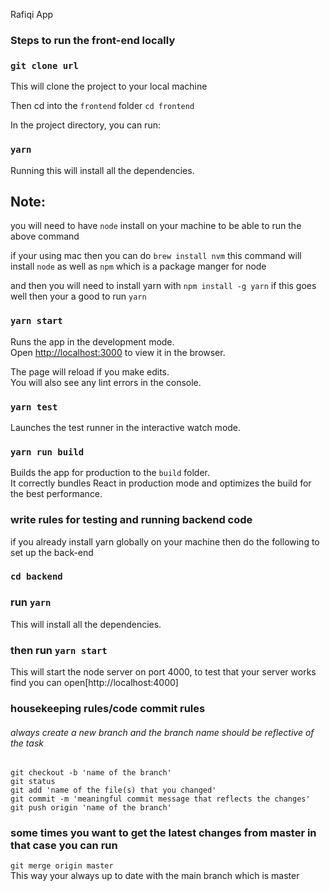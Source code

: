 Rafiqi App

### Steps to run the front-end locally

### `git clone url`

This will clone the project to your local machine

Then cd into the `frontend` folder `cd frontend`

In the project directory, you can run:

### `yarn`

Running this will install all the dependencies.<br>

## Note:

you will need to have `node` install on your machine to be able to run the above command <br>

if your using mac then you can do `brew install nvm` this command will install `node` as well as `npm` which is a package manger for node <br>

and then you will need to install yarn with `npm install -g yarn` if this goes well then your a good to run `yarn` <br>

### `yarn start`

Runs the app in the development mode.<br>
Open [http://localhost:3000](http://localhost:3000) to view it in the browser.

The page will reload if you make edits.<br>
You will also see any lint errors in the console.

### `yarn test`

Launches the test runner in the interactive watch mode.<br>

### `yarn run build`

Builds the app for production to the `build` folder.<br>
It correctly bundles React in production mode and optimizes the build for the best performance.

### write rules for testing and running backend code

if you already install yarn globally on your machine then do the following to set up the back-end

### `cd backend`

### run `yarn`

This will install all the dependencies.

### then run `yarn start`

This will start the node server on port 4000, to test that your server works find you can open[http://localhost:4000]

### housekeeping rules/code commit rules

###### always create a new branch and the branch name should be reflective of the task

`git checkout -b 'name of the branch'`<br>
`git status` <br>
`git add 'name of the file(s) that you changed'` <br>
`git commit -m 'meaningful commit message that reflects the changes'` <br>
`git push origin 'name of the branch'` <br>

### some times you want to get the latest changes from master in that case you can run

`git merge origin master` <br>
This way your always up to date with the main branch which is master
